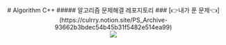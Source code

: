 <div align=center>
# Algorithm C++
##### 알고리즘 문제해결 레포지토리
### [👉내가 푼 문제👈](https://culrry.notion.site/PS_Archive-93662b3bdec54b45b31f5482e514ea99)

<br>

<a href="https://solved.ac/profile/rkaghwns/solved">
    <img src="http://mazassumnida.wtf/api/v2/generate_badge?boj=rkaghwns">

<div>